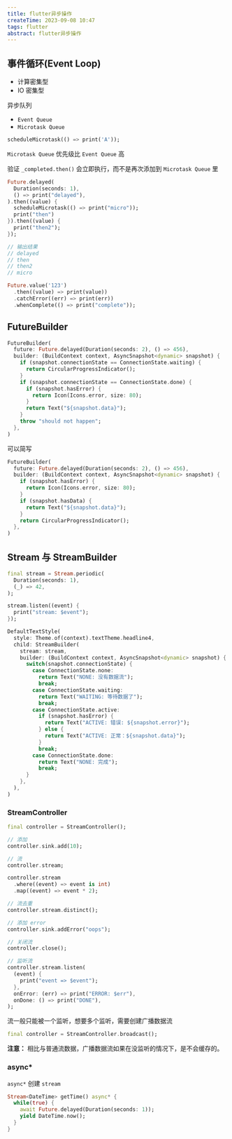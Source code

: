 ```yaml
---
title: flutter异步操作
createTime: 2023-09-08 10:47
tags: flutter
abstract: flutter异步操作
---
```


## 事件循环(Event Loop)

- 计算密集型
- IO 密集型

异步队列

- `Event Queue`
- `Microtask Queue`

```dart
scheduleMicrotask(() => print('A'));
```

`Microtask Queue` 优先级比 `Event Queue` 高

验证 `_completed.then()` 会立即执行，而不是再次添加到 `Microtask Queue` 里

```dart
Future.delayed(
  Duration(seconds: 1),
  () => print("delayed"),
).then((value) {
  scheduleMicrotask(() => print("micro"));
  print("then")
}).then((value) {
  print("then2");
});

// 输出结果
// delayed
// then
// then2
// micro
```

```dart
Future.value('123')
  .then((value) => print(value))
  .catchError((err) => print(err))
  .whenComplete(() => print("complete"));
```

## FutureBuilder

```dart
FutureBuilder(
  future: Future.delayed(Duration(seconds: 2), () => 456),
  builder: (BuildContext context, AsyncSnapshot<dynamic> snapshot) {
    if (snapshot.connectionState == ConnectionState.waiting) {
      return CircularProgressIndicator();
    }
    if (snapshot.connectionState == ConnectionState.done) {
      if (snapshot.hasError) {
        return Icon(Icons.error, size: 80);
      }
      return Text("${snapshot.data}");
    }
    throw "should not happen";
  },
)
```

可以简写

```dart
FutureBuilder(
  future: Future.delayed(Duration(seconds: 2), () => 456),
  builder: (BuildContext context, AsyncSnapshot<dynamic> snapshot) {
    if (snapshot.hasError) {
      return Icon(Icons.error, size: 80);
    }
    if (snapshot.hasData) {
      return Text("${snapshot.data}");
    }
    return CircularProgressIndicator();
  },
)
```

## Stream 与 StreamBuilder

```dart
final stream = Stream.periodic(
  Duration(seconds: 1),
  (_) => 42,
);

stream.listen((event) {
  print("stream: $event");
});
```

```dart
DefaultTextStyle(
  style: Theme.of(context).textTheme.headline4,
  child: StreamBuilder(
    stream: stream,
    builder: (BuildContext context, AsyncSnapshot<dynamic> snapshot) {
      switch(snapshot.connectionState) {
        case ConnectionState.none:
          return Text("NONE: 没有数据流");
          break;
        case ConnectionState.waiting:
          return Text("WAITING: 等待数据了");
          break;
        case ConnectionState.active:
          if (snapshot.hasError) {
            return Text("ACTIVE: 错误: ${snapshot.error}");
          } else {
            return Text("ACTIVE: 正常：${snapshot.data}");
          }
          break;
        case ConnectionState.done:
          return Text("NONE: 完成");
          break;
      }
    },
  ),
)
```

### StreamController

```dart
final controller = StreamController();

// 添加
controller.sink.add(10);

// 流
controller.stream;

controller.stream
  .where((event) => event is int)
  .map((event) => event * 2);

// 流去重
controller.stream.distinct();

// 添加 error
controller.sink.addError("oops");

// 关闭流
controller.close();

// 监听流
controller.stream.listen(
  (event) {
    print("event => $event");
  },
  onError: (err) => print("ERROR: $err"),
  onDone: () => print("DONE"),
);
```

流一般只能被一个监听，想要多个监听，需要创建广播数据流

```dart
final controller = StreamController.broadcast();
```

**注意：** 相比与普通流数据，广播数据流如果在没监听的情况下，是不会缓存的。

### async\*

`async*` 创建 `stream`

```dart
Stream<DateTime> getTime() async* {
  while(true) {
    await Future.delayed(Duration(seconds: 1));
    yield DateTime.now();
  }
}
```
